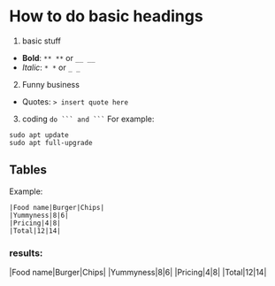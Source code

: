 # How to do basic headings

1. basic stuff
+ **Bold**: `** **` or `__ __`
+ *Italic*: `* *` or `_ _`

2. Funny business
+ Quotes: `> insert quote here`

3. coding
` do ``` and ``` `
For example:
```
sudo apt update
sudo apt full-upgrade
```

## Tables

Example:
```
|Food name|Burger|Chips|
|Yummyness|8|6|
|Pricing|4|8|
|Total|12|14|
```
### results:
|Food name|Burger|Chips|
|Yummyness|8|6|
|Pricing|4|8|
|Total|12|14|
